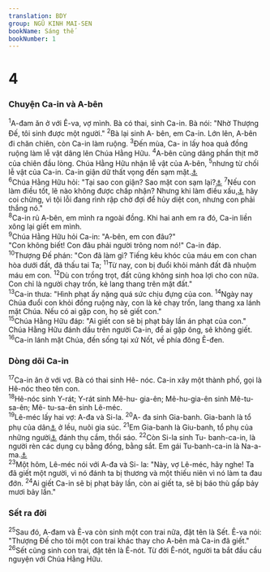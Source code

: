 ```yaml
---
translation: BDY
group: NGŨ KINH MAI-SEN
bookName: Sáng thế 
bookNumber: 1
---
```


<div class="title"><h1>4</h1><h3>Chuyện Ca-in và A-bên</h3></div>
<span class="verse sa_4_1"><sup>1</sup>A-đam ăn ở với Ê-va, vợ mình. Bà có thai, sinh Ca-in. Bà nói: &#34;Nhờ Thượng Đế, tôi sinh được một người.&#34; </span>
<span class="verse sa_4_2"><sup>2</sup>Bà lại sinh A- bên, em Ca-in. Lớn lên, A-bên đi chăn chiên, còn Ca-in làm ruộng. </span>
<span class="verse sa_4_3"><sup>3</sup>Đến mùa, Ca- in lấy hoa quả đồng ruộng làm lễ vật dâng lên Chúa Hằng Hữu. </span>
<span class="verse sa_4_4"><sup>4</sup>A-bên cũng dâng phần thịt mỡ của chiên đầu lòng. Chúa Hằng Hữu nhận lễ vật của A-bên, </span>
<span class="verse sa_4_5"><sup>5</sup>nhưng từ chối lễ vật của Ca-in. Ca-in giận dữ thất vọng đến sạm mặt.<a href="#" data-toggle="tooltip" data-placement="bottom" title="Nt cúi mặt xuống">⚓</a><br/></span>
<span class="verse sa_4_6"><sup>6</sup>Chúa Hằng Hữu hỏi: &#34;Tại sao con giận? Sao mặt con sạm lại?<a href="#" data-toggle="tooltip" data-placement="bottom" title="Nt cúi mặt xuống">⚓</a> </span>
<span class="verse sa_4_7"><sup>7</sup>Nếu con làm điều tốt, lẽ nào không được chấp nhận? Nhưng khi làm điều xấu,<a href="#" data-toggle="tooltip" data-placement="bottom" title="Nt không làm điều tốt">⚓</a> hãy coi chừng, vì tội lỗi đang rình rập chờ đợi để hủy diệt con, nhưng con phải thắng nó.&#34;<br/></span>
<span class="verse sa_4_8"><sup>8</sup>Ca-in rủ A-bên, em mình ra ngoài đồng. Khi hai anh em ra đó, Ca-in liền xông lại giết em mình.<br/></span>
<span class="verse sa_4_9"><sup>9</sup>Chúa Hằng Hữu hỏi Ca-in: &#34;A-bên, em con đâu?&#34;<br/>&#34;Con không biết! Con đâu phải người trông nom nó!&#34; Ca-in đáp.<br/></span>
<span class="verse sa_4_10"><sup>10</sup>Thượng Đế phán: &#34;Con đã làm gì? Tiếng kêu khóc của máu em con chan hòa dưới đất, đã thấu tai Ta; </span>
<span class="verse sa_4_11"><sup>11</sup>Từ nay, con bị đuổi khỏi mảnh đất đã nhuộm máu em con. </span>
<span class="verse sa_4_12"><sup>12</sup>Dù con trồng trọt, đất cũng không sinh hoa lợi cho con nữa. Con chỉ là người chạy trốn, kẻ lang thang trên mặt đất.&#34;<br/></span>
<span class="verse sa_4_13"><sup>13</sup>Ca-in thưa: &#34;Hình phạt ấy nặng quá sức chịu đựng của con. </span>
<span class="verse sa_4_14"><sup>14</sup>Ngày nay Chúa đuổi con khỏi đồng ruộng này, con là kẻ chạy trốn, lang thang xa lánh mặt Chúa. Nếu có ai gặp con, họ sẽ giết con.&#34;<br/></span>
<span class="verse sa_4_15"><sup>15</sup>Chúa Hằng Hữu đáp: &#34;Ai giết con sẽ bị phạt bảy lần án phạt của con.&#34; Chúa Hằng Hữu đánh dấu trên người Ca-in, để ai gặp ông, sẽ không giết. </span>
<span class="verse sa_4_16"><sup>16</sup>Ca-in lánh mặt Chúa, đến sống tại xứ Nốt, về phía đông Ê-đen.</span>
<div class="title"><h3>Dòng dõi Ca-in</h3></div>
<span class="verse sa_4_17"><sup>17</sup>Ca-in ăn ở với vợ. Bà có thai sinh Hê- nóc. Ca-in xây một thành phố, gọi là Hê-nóc theo tên con.<br/></span>
<span class="verse sa_4_18"><sup>18</sup>Hê-nóc sinh Y-rát; Y-rát sinh Mê-hu- gia-ên; Mê-hu-gia-ên sinh Mê-tu-sa-ên; Mê- tu-sa-ên sinh Lê-méc.<br/></span>
<span class="verse sa_4_19"><sup>19</sup>Lê-méc lấy hai vợ: A-đa và Si-la. </span>
<span class="verse sa_4_20"><sup>20</sup>A- đa sinh Gia-banh. Gia-banh là tổ phụ của dân<a href="#" data-toggle="tooltip" data-placement="bottom" title="Ctd là người đầu tiên">⚓</a> ở lều, nuôi gia súc. </span>
<span class="verse sa_4_21"><sup>21</sup>Em Gia-banh là Giu-banh, tổ phụ của những người<a href="#" data-toggle="tooltip" data-placement="bottom" title="Ctd là nhạc sĩ đầu tiên">⚓</a> đánh thụ cầm, thổi sáo. </span>
<span class="verse sa_4_22"><sup>22</sup>Còn Si-la sinh Tu- banh-ca-in, là người rèn các dụng cụ bằng đồng, bằng sắt. Em gái Tu-banh-ca-in là Na-a-ma.<a href="#" data-toggle="tooltip" data-placement="bottom" title="Nhiều bản không có câu này">⚓</a><br/></span>
<span class="verse sa_4_23"><sup>23</sup>Một hôm, Lê-méc nói với A-đa và Si- la: &#34;Này, vợ Lê-méc, hãy nghe! Ta đã giết một người, vì nó đánh ta bị thương và một thiếu niên vì nó làm ta đau đớn.</span>
<span class="verse sa_4_24"><sup>24</sup>Ai giết Ca-in sẽ bị phạt bảy lần, còn ai giết ta, sẽ bị báo thù gấp bảy mươi bảy lần.&#34;</span>
<div class="title"><h3>Sết ra đời</h3></div>
<span class="verse sa_4_25"><sup>25</sup>Sau đó, A-đam và Ê-va còn sinh một con trai nữa, đặt tên là Sết. Ê-va nói: &#34;Thượng Đế cho tôi một con trai khác thay cho A-bên mà Ca-in đã giết.&#34; </span>
<span class="verse sa_4_26"><sup>26</sup>Sết cũng sinh con trai, đặt tên là Ê-nót. Từ đời Ê-nót, người ta bắt đầu cầu nguyện với Chúa Hằng Hữu.</span>
